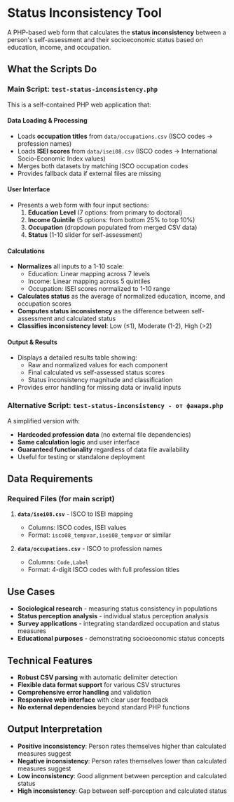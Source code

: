 # Status Inconsistency Tool

A PHP-based web form that calculates the **status inconsistency** between a person's self-assessment and their socioeconomic status based on education, income, and occupation.

## What the Scripts Do

### Main Script: `test-status-inconsistency.php`

This is a self-contained PHP web application that:

#### **Data Loading & Processing**
- Loads **occupation titles** from `data/occupations.csv` (ISCO codes → profession names)
- Loads **ISEI scores** from `data/isei08.csv` (ISCO codes → International Socio-Economic Index values)
- Merges both datasets by matching ISCO occupation codes
- Provides fallback data if external files are missing

#### **User Interface**
- Presents a web form with four input sections:
  1. **Education Level** (7 options: from primary to doctoral)
  2. **Income Quintile** (5 options: from bottom 25% to top 10%)
  3. **Occupation** (dropdown populated from merged CSV data)
  4. **Status** (1-10 slider for self-assessment)

#### **Calculations**
- **Normalizes** all inputs to a 1-10 scale:
  - Education: Linear mapping across 7 levels
  - Income: Linear mapping across 5 quintiles  
  - Occupation: ISEI scores normalized to 1-10 range
- **Calculates status** as the average of normalized education, income, and occupation scores
- **Computes status inconsistency** as the difference between self-assessment and calculated status
- **Classifies inconsistency level**: Low (≤1), Moderate (1-2), High (>2)

#### **Output & Results**
- Displays a detailed results table showing:
  - Raw and normalized values for each component
  - Final calculated vs self-assessed status scores
  - Status inconsistency magnitude and classification
- Provides error handling for missing data or invalid inputs

### Alternative Script: `test-status-inconsistency - от фанаря.php`

A simplified version with:
- **Hardcoded profession data** (no external file dependencies)
- **Same calculation logic** and user interface
- **Guaranteed functionality** regardless of data file availability
- Useful for testing or standalone deployment

## Data Requirements

### Required Files (for main script)

1. **`data/isei08.csv`** - ISCO to ISEI mapping
   - Columns: ISCO codes, ISEI values
   - Format: `isco08_tempvar,isei08_tempvar` or similar

2. **`data/occupations.csv`** - ISCO to profession names
   - Columns: `Code,Label`
   - Format: 4-digit ISCO codes with full profession titles

## Use Cases

- **Sociological research** - measuring status consistency in populations
- **Status perception analysis** - individual status perception analysis  
- **Survey applications** - integrating standardized occupation and status measures
- **Educational purposes** - demonstrating socioeconomic status concepts

## Technical Features

- **Robust CSV parsing** with automatic delimiter detection
- **Flexible data format support** for various CSV structures
- **Comprehensive error handling** and validation
- **Responsive web interface** with clear user feedback
- **No external dependencies** beyond standard PHP functions

## Output Interpretation

- **Positive inconsistency**: Person rates themselves higher than calculated measures suggest
- **Negative inconsistency**: Person rates themselves lower than calculated measures suggest  
- **Low inconsistency**: Good alignment between perception and calculated status
- **High inconsistency**: Gap between self-perception and calculated status
